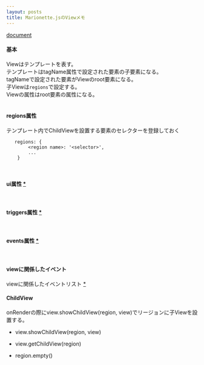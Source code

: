 ```yaml
---
layout: posts
title: Marionette.jsのViewメモ
---
```

[document](http://marionettejs.com/docs/master/marionette.view.html#rendering-a-template)

#### 基本

Viewはテンプレートを表す。  
テンプレートはtagName属性で設定された要素の子要素になる。  
tagNameで設定された要素がViewのroot要素になる。  
子Viewは`regions`で設定する。  
Viewの属性はroot要素の属性になる。  
<br>

#### regions属性

テンプレート内でChildViewを設置する要素のセレクターを登録しておく

```
   regions: {
        <region name>: '<selector>',
        ...
    }
```
<br>

#### ui属性 [\*](http://marionettejs.com/docs/master/marionette.view.html#defining-ui)
<br>

#### triggers属性 [\*](http://marionettejs.com/docs/master/marionette.view.html#event-and-trigger-mapping)  
<br>

#### events属性 [\*](http://marionettejs.com/docs/master/marionette.view.html#view-events)
<br>

#### viewに関係したイベント

viewに関係したイベントリスト [\*](http://marionettejs.com/docs/master/viewlifecycle.html#view-destruction-lifecycle)
<br>

#### ChildView

onRenderの際にview.showChildView(region, view)でリージョンに子Viewを設置する。  

* view.showChildView(region, view)

* view.getChildView(region)

* region.empty()
